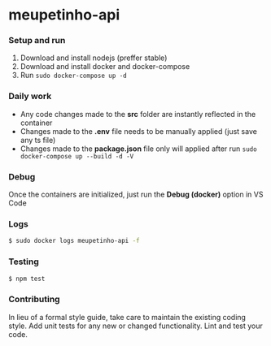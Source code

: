 # meupetinho-api

### Setup and run

1. Download and install nodejs (preffer stable)
2. Download and install docker and docker-compose
3. Run `sudo docker-compose up -d`

### Daily work

- Any code changes made to the **src** folder are instantly reflected in the container
- Changes made to the **.env** file needs to  be manually applied (just save any ts file)
- Changes made to the **package.json** file only will applied after run `sudo docker-compose up --build -d -V`

### Debug

Once the containers are initialized, just run the **Debug (docker)** option in VS Code

### Logs

```sh
$ sudo docker logs meupetinho-api -f
```

### Testing

```sh
$ npm test
```

### Contributing

In lieu of a formal style guide, take care to maintain the existing coding style. Add unit tests for any new or changed functionality. Lint and test your code.